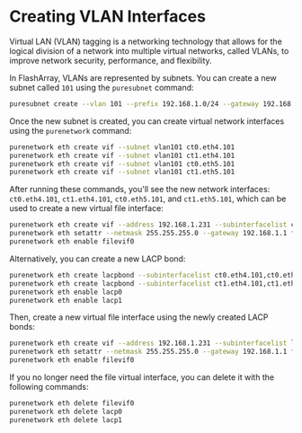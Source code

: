 # Creating VLAN Interfaces
Virtual LAN (VLAN) tagging is a networking technology that allows for the logical division of a network into multiple virtual networks, called VLANs, to improve network security, performance, and flexibility.

In FlashArray, VLANs are represented by subnets. You can create a new subnet called `101` using the `puresubnet` command:

```bash
puresubnet create --vlan 101 --prefix 192.168.1.0/24 --gateway 192.168.1.1 --mtu 9000 vlan101
```

Once the new subnet is created, you can create virtual network interfaces using the `purenetwork` command:

```bash
purenetwork eth create vif --subnet vlan101 ct0.eth4.101
purenetwork eth create vif --subnet vlan101 ct1.eth4.101
purenetwork eth create vif --subnet vlan101 ct0.eth5.101
purenetwork eth create vif --subnet vlan101 ct1.eth5.101
```

After running these commands, you'll see the new network interfaces: `ct0.eth4.101`, `ct1.eth4.101`, `ct0.eth5.101`, and `ct1.eth5.101`, which can be used to create a new virtual file interface:

```bash
purenetwork eth create vif --address 192.168.1.231 --subinterfacelist ct0.eth4.101,ct1.eth4.101,ct0.eth5.101,ct1.eth5.101 filevif0
purenetwork eth setattr --netmask 255.255.255.0 --gateway 192.168.1.1 filevif0
purenetwork eth enable filevif0
``` 

Alternatively, you can create a new LACP bond:

```bash
purenetwork eth create lacpbond --subinterfacelist ct0.eth4.101,ct0.eth5.101 lacp0
purenetwork eth create lacpbond --subinterfacelist ct1.eth4.101,ct1.eth5.101 lacp1
purenetwork eth enable lacp0
purenetwork eth enable lacp1
```

Then, create a new virtual file interface using the newly created LACP bonds:

```bash
purenetwork eth create vif --address 192.168.1.231 --subinterfacelist lacp0,lacp1 --servicelist file filevif0
purenetwork eth setattr --netmask 255.255.255.0 --gateway 192.168.1.1 filevif0
purenetwork eth enable filevif0
``` 

If you no longer need the file virtual interface, you can delete it with the following commands:

```bash
purenetwork eth delete filevif0
purenetwork eth delete lacp0
purenetwork eth delete lacp1
```

